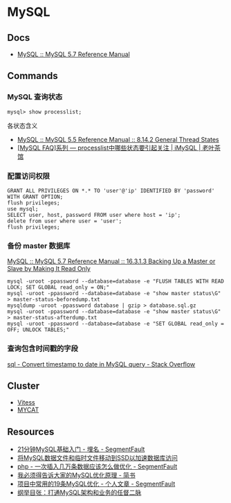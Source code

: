 # MySQL

## Docs

- [MySQL :: MySQL 5.7 Reference Manual](https://dev.mysql.com/doc/refman/5.7/en/)

## Commands

### MySQL 查询状态

    mysql> show processlist;

各状态含义

- [MySQL :: MySQL 5.5 Reference Manual :: 8.14.2 General Thread States](https://dev.mysql.com/doc/refman/5.5/en/general-thread-states.html)
- [[MySQL FAQ]系列 — processlist中哪些状态要引起关注 | iMySQL | 老叶茶馆](http://imysql.com/2015/06/10/mysql-faq-processlist-thread-states.shtml)

### 配置访问权限

    GRANT ALL PRIVILEGES ON *.* TO 'user'@'ip' IDENTIFIED BY 'password' WITH GRANT OPTION;
    flush privileges;
    use mysql;
    SELECT user, host, password FROM user where host = 'ip';
    delete from user where user = 'user';
    flush privileges;

### 备份 master 数据库

[MySQL :: MySQL 5.7 Reference Manual :: 16.3.1.3 Backing Up a Master or Slave by Making It Read Only](https://dev.mysql.com/doc/refman/5.7/en/replication-solutions-backups-read-only.html)

    mysql -uroot -ppassword --database=database -e "FLUSH TABLES WITH READ LOCK; SET GLOBAL read_only = ON;"
    mysql -uroot -ppassword --database=database -e "show master status\G" > master-status-beforedump.txt
    mysqldump -uroot -ppassword database | gzip > database.sql.gz
    mysql -uroot -ppassword --database=database -e "show master status\G" > master-status-afterdump.txt
    mysql -uroot -ppassword --database=database -e "SET GLOBAL read_only = OFF; UNLOCK TABLES;"

### 查询包含时间戳的字段

[sql - Convert timestamp to date in MySQL query - Stack Overflow](https://stackoverflow.com/questions/9251561/convert-timestamp-to-date-in-mysql-query)

## Cluster

- [Vitess](http://vitess.io)
- [MYCAT](http://mycat.io/)

## Resources

- [21分钟MySQL基础入门 - 埋名 - SegmentFault](https://segmentfault.com/a/1190000006876419)
- [将MySQL数据文件和临时文件移动到SSD以加速数据库访问](http://www.xbitworld.com/?p=919)
- [php - 一次插入几万条数据应该怎么做优化 - SegmentFault](https://segmentfault.com/q/1010000010173985)
- [我必须得告诉大家的MySQL优化原理 - 简书](http://www.jianshu.com/p/d7665192aaaf)
- [项目中常用的19条MySQL优化 - 个人文章 - SegmentFault](https://segmentfault.com/a/1190000012155267)
- [纲举目张：打通MySQL架构和业务的任督二脉](https://mp.weixin.qq.com/s/wS6bRSAPplhK6tRO3pb5xg)
